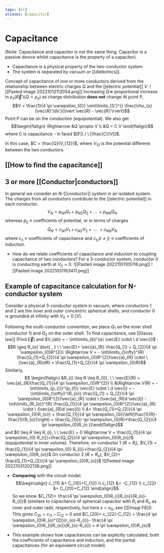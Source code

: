 ```yaml
---
tags: [el]
aliases: [capacitor]
---
```

# Capacitance
(Note: Capacitance and capacitor is not the same thing. Capacitor is a passive device whilst capacitance is the property of a capacitor).
- Capacitance is a physical property of the two-conductor system
- The system is separated by vacuum or [[dielectrics]].

Concept of capacitance of one or more conductors derived from the relationship between electric charges $Q$ and the [[electric potential]] $V$.
![[Pasted image 20221012112054.png]]
Increasing $Q \Rightarrow$ proportional increase in $\rho_{s}(\vec{R}')(Q \propto \rho_{s})$ as charge distribution **does not** change
At point P, $$V = \frac{1}{4 \pi \varepsilon_{0}} \oint\limits_{S'}^{} \frac{\rho_{s}(\vec{R}')ds'}{\lvert \vec{R} -  \vec{R}'\rvert}$$
Point P can be on the conduction (equipotential).
We also get
$$\begin{flalign} \Rightarrow &Q \propto V \\ &Q = C V  \end{flalign}$$
where C is capacitance - in farad $[F]\ / \ [\frac{C}{V}]$.

In this case, $C = \frac{Q}{V_{12}}$, where $V_{12}$ is the potential differene between the two conductors.

## [[How to find the capacitance]]

## 3 or more [[Conductor|conductors]]
In general we consider an N-[[conductor]] system in an isolated system. The charges from all conductors contribute to the [[electric potential]] in each conductor. 
$$V_{N} = p_{N1}Q_{1}+p_{N2}Q_{2} + \text{... }+ p_{NN}Q_{N}$$whereas $p_{ij} \equiv \text{coefficients of potential}$, or in terms of charges $$Q_{N} = c_{N1}V_{1}+c_{N2}V_{2}+ \text{ ... } + c_{NN}V_{N}$$where $c_{ii} \equiv \text{coefficients of capacitance}$ and $c_{iy}(i \neq j) \equiv \text{coefficients of induction}$.  

- How do we relate coefficients of capacitance and induction to coupling capacitance of two conductors? For a 3-conductor system, conductor 0 is conducting earth at $V_{0}= 0$.
![[Pasted image 20221101105116.png]]
![[Pasted image 20221031163417.png]]

## Example of capacitance calculation for N-conductor system
Consider a physical 3-conductor system in vacuum, where conductors 1 and 2 are the inner and outer concentric spherical shells, and conductor 0 is grounded at infinity with $V_{0} = 0 \ [V]$. 

Following the multi-conductor convention, we place $Q_{1}$ on the inner shell (conductor 1) and $Q_{2}$ on the outer shell. To find capacitance, use [[Gauss law]] (Find $\vec{E}$) and $V_{ab} = - \int\limits_{b}^{a} \vec{E} \cdot \ d \vec{l}$ : $$R \geq R_{o} \text{ , } \ \ \vec{E}= \vec{a}_{R} \frac{Q_{1} + Q_{2}}{4 \pi \varepsilon_{0}R^{2}} \Rightarrow V = - \int\limits_{\infty}^{R} \frac{Q_{1}+Q_{2}}{4 
 \pi \varepsilon_{0}R^{2}}\vec{a}_{R} \cdot \ (\vec{a}_{R}dR) = \frac{Q_{1}+Q_{2}}{4 \pi \varepsilon_{0}R}$$
 Similarly, $$ \begin{flalign} &R_{i} \leq R \leq R_{0}, \ \ \vec{E}(R) = \vec{a}_{R}\frac{Q_{1}}{4 \pi \varepsilon_{0}R^{2}} \\ &\Rightarrow V(R) = - \int\limits_{p_{i}}^{p_{f}} \vec{E} \cdot \ d \vec{l} = - \int\limits_{\infty}^{R_{o}} \frac{Q_{1} + Q_{2}}{4 \pi \varepsilon_{0}R^{2}}\vec{a}_{R} \cdot \ (\vec{a}_{R}d \vec{l}) - \int\limits_{R_{o}}^{R} \frac{Q_{1}}{4 \pi \varepsilon_{0}R^{2}}\vec{a}_{R} \cdot \ (\vec{a}_{R}d \vec{l}) \\ &= \frac{Q_{1}+Q_{2}}{4 \pi \varepsilon_{0}R_{o}} + \frac{Q_{1}}{4 \pi \varepsilon_{0}}\left(\frac{1}{R}- \frac{1}{R_{o}}\right) = \frac{Q_{1}}{r \pi \varepsilon_{0}R}+\frac{Q_{2}}{4 \pi \varepsilon_{0}R_{o }}\end{flalign}$$ and $0 \leq R \leq R_{i}, \ \ \vec{E} = 0 \Rightarrow V = \frac{Q_{1}}{4 \pi \varepsilon_{0} R_{i}}+\frac{Q_{2}}{4 \pi \varepsilon_{0}R_{o}}$ (equipotential in inner volume).
Therefore, on conductor 1 ($R=R_{i}$),   $V_{1} = \frac{Q_{1}}{4 \pi \varepsilon_{0} R_{i}}+\frac{Q_{2}}{4 \pi \varepsilon_{0}R_{o}}$
On conductor 2 ($R = R_{o}$),   $V_{2}= \frac{Q_{1}+Q_{2}}{4 \pi \varepsilon_{0}R_{o}}$
![[Pasted image 20221031202138.png]]
- **Comparing** with the circuit model:
$$\begin{align} c_{11} &= C_{10}+C_{12} \\ c_{12} &= -C_{12} \\ c_{22} &= C_{20}+C_{12} \end{align}$$
So we know $C_{12}= \frac{4 \pi \varepsilon_{0}R_{i}R_{o}}{R_{o}-R_{i}}$ (similare to capacitance of spherical capacitor with $R_{i} \text{ and }R_{o}$ as inner and outer radii, respectively, but here $\varepsilon= \varepsilon_0$, see [[Elmagi F8]]).
This gives $C_{10}= c_{11} - C_{12}= 0$ and $C_{20}= c_{22}-C_{12} = \frac{4 \pi \varepsilon_{0}R_{o}^{2}}{r_{o}-R_{i}}- \frac{4 \pi \varepsilon_{0}R_{i}R_{o}}{R_{o}-R_{i}} = 4 \pi \varepsilon_{0}R_{o}$

- This example shows how capacitances can be explicitly calculated, both the coefficients of capacitance and induction, and the partial capacitances (for an equivalent circuit model).